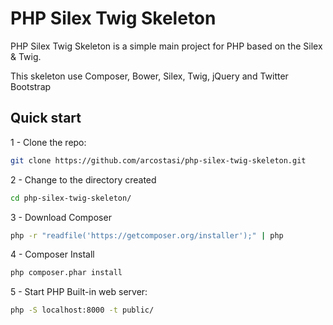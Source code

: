 PHP Silex Twig Skeleton
=======

PHP Silex Twig Skeleton is a simple main project for PHP based on the Silex & Twig.

This skeleton use Composer, Bower, Silex, Twig, jQuery and Twitter Bootstrap

## Quick start

1 - Clone the repo:

```bash
git clone https://github.com/arcostasi/php-silex-twig-skeleton.git
```

2 - Change to the directory created

```bash
cd php-silex-twig-skeleton/
```

3 - Download Composer

```bash
php -r "readfile('https://getcomposer.org/installer');" | php
```

4 - Composer Install

```bash
php composer.phar install
```

5 - Start PHP Built-in web server:

```bash
php -S localhost:8000 -t public/
```
